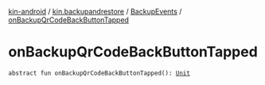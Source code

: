 [kin-android](../../index.md) / [kin.backupandrestore](../index.md) / [BackupEvents](index.md) / [onBackupQrCodeBackButtonTapped](./on-backup-qr-code-back-button-tapped.md)

# onBackupQrCodeBackButtonTapped

`abstract fun onBackupQrCodeBackButtonTapped(): `[`Unit`](https://kotlinlang.org/api/latest/jvm/stdlib/kotlin/-unit/index.html)
